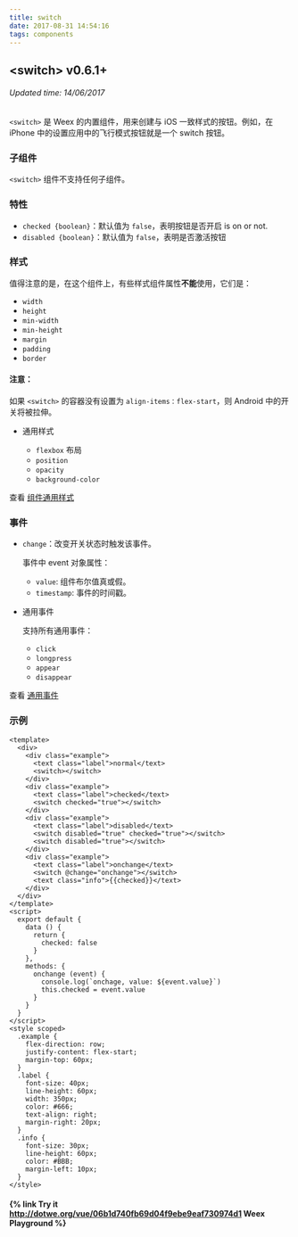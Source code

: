 ```yaml
---
title: switch
date: 2017-08-31 14:54:16
tags: components
---
```


## &lt;switch&gt; v0.6.1+
###### Updated time: 14/06/2017

`<switch>` 是 Weex 的内置组件，用来创建与 iOS 一致样式的按钮。例如，在 iPhone 中的设置应用中的飞行模式按钮就是一个 switch 按钮。

### 子组件
`<switch>` 组件不支持任何子组件。

### 特性
* `checked {boolean}`：默认值为 `false`，表明按钮是否开启 is on or not.
* `disabled {boolean}`：默认值为 `false`，表明是否激活按钮

### 样式
值得注意的是，在这个组件上，有些样式组件属性**不能**使用，它们是：

* `width`
* `height`
* `min-width`
* `min-height`
* `margin`
* `padding`
* `border`

#### 注意：

如果 `<switch>` 的容器没有设置为 `align-items：flex-start`，则 Android 中的开关将被拉伸。

* 通用样式

  * `flexbox` 布局
  * `position`
  * `opacity`
  * `background-color`

查看 [组件通用样式](http://weex.apache.org/cn/references/common-style.html)

### 事件
* `change`：改变开关状态时触发该事件。

  事件中 event 对象属性：

  * `value`: 组件布尔值真或假。
  * `timestamp`: 事件的时间戳。

* 通用事件

  支持所有通用事件：

  * `click`
  * `longpress`
  * `appear`
  * `disappear`

查看 [通用事件](http://weex.apache.org/cn/references/common-event.html)

### 示例
```
<template>
  <div>
    <div class="example">
      <text class="label">normal</text>
      <switch></switch>
    </div>
    <div class="example">
      <text class="label">checked</text>
      <switch checked="true"></switch>
    </div>
    <div class="example">
      <text class="label">disabled</text>
      <switch disabled="true" checked="true"></switch>
      <switch disabled="true"></switch>
    </div>
    <div class="example">
      <text class="label">onchange</text>
      <switch @change="onchange"></switch>
      <text class="info">{{checked}}</text>
    </div>
  </div>
</template>
<script>
  export default {
    data () {
      return {
        checked: false
      }
    },
    methods: {
      onchange (event) {
        console.log(`onchage, value: ${event.value}`)
        this.checked = event.value
      }
    }
  }
</script>
<style scoped>
  .example {
    flex-direction: row;
    justify-content: flex-start;
    margin-top: 60px;
  }
  .label {
    font-size: 40px;
    line-height: 60px;
    width: 350px;
    color: #666;
    text-align: right;
    margin-right: 20px;
  }
  .info {
    font-size: 30px;
    line-height: 60px;
    color: #BBB;
    margin-left: 10px;
  }
</style>
```
#### {% link Try it http://dotwe.org/vue/06b1d740fb69d04f9ebe9eaf730974d1 Weex Playground %}
